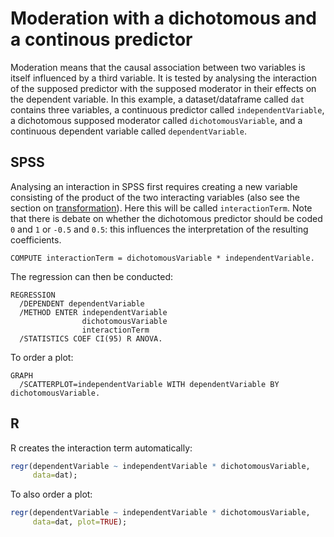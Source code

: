 # Moderation with a dichotomous and a continous predictor

Moderation means that the causal association between two variables is itself influenced by a third variable. It is tested by analysing the interaction of the supposed predictor with the supposed moderator in their effects on the dependent variable. In this example, a dataset/dataframe called `dat` contains three variables, a continuous predictor called `independentVariable`, a dichotomous supposed moderator called `dichotomousVariable`, and a continuous dependent variable called `dependentVariable`.

## SPSS

Analysing an interaction in SPSS first requires creating a new variable consisting of the product of the two interacting variables (also see the section on [transformation](transformation.html)). Here this will be called `interactionTerm`. Note that there is debate on whether the dichotomous predictor should be coded `0` and `1` or `-0.5` and `0.5`: this influences the interpretation of the resulting coefficients.

```
COMPUTE interactionTerm = dichotomousVariable * independentVariable.
```

The regression can then be conducted:

```
REGRESSION
  /DEPENDENT dependentVariable
  /METHOD ENTER independentVariable
                dichotomousVariable
                interactionTerm
  /STATISTICS COEF CI(95) R ANOVA.
```

To order a plot:

```
GRAPH
  /SCATTERPLOT=independentVariable WITH dependentVariable BY dichotomousVariable.
```

## R

R creates the interaction term automatically:

```r
regr(dependentVariable ~ independentVariable * dichotomousVariable,
     data=dat);
```

To also order a plot:

```r
regr(dependentVariable ~ independentVariable * dichotomousVariable,
     data=dat, plot=TRUE);
```

